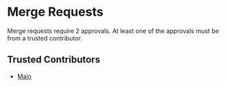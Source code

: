 # Merge Requests

Merge requests require 2 approvals. At least one of the approvals must be from a trusted contributor.

## Trusted Contributors


- [Main](../README.md)